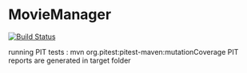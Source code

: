 # MovieManager

[![Build Status](https://travis-ci.org/salimgbelim/MovieManager.svg?branch=master)](https://travis-ci.org/salimgbelim/MovieManager)



running PIT tests  : mvn org.pitest:pitest-maven:mutationCoverage
PIT reports are generated in target folder